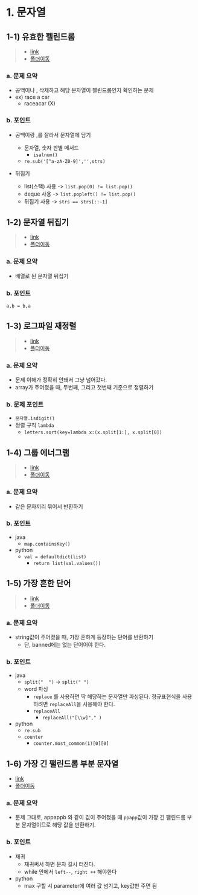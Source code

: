 # 1. 문자열

## 1-1) 유효한 펠린드롬

> * [link](https://leetcode.com/problems/valid-palindrome/)
> * [폴더이동](./유효한펠린드롬/)

### a. 문제 요약

* 공백이나 , 삭제하고 해당 문자열이 팰린드롬인지 확인하는 문제
* ex) race a car
  * raceacar (X)

### b. 포인트

* 공백이랑 ,를 잘라서 문자열에 담기
  * 문자열, 숫자 판별 메서드
    * `isalnum()`
  * `re.sub('[^a-zA-Z0-9]','',strs)`

* 뒤집기
  * list(스택) 사용 -> `list.pop(0) != list.pop()`
  * deque 사용 -> `list.popleft() != list.pop()`
  * 뒤집기 사용 -> `strs == strs[::-1]`

## 1-2) 문자열 뒤집기

> * [link](https://leetcode.com/problems/reverse-string/)
> * [폴더이동](./문자열뒤집기/)

### a. 문제 요약

* 배열로 된 문자열 뒤집기

### b. 포인트

`a,b = b,a`

## 1-3) 로그파일 재정렬

> * [link](https://leetcode.com/problems/reorder-data-in-log-files/)
> * [폴더이동](./로그파일재정렬)

### a. 문제 요약

* 문제 이해가 정확히 안돼서 그냥 넘어갔다.
* array가 주어졌을 때, 두번째, 그리고 첫번째 기준으로 정렬하기

### b. 문제 포인트

* `문자열.isdigit()`
* 정렬 규칙 `lambda`
  * `letters.sort(key=lambda x:(x.split[1:], x.split[0])`

## 1-4) 그룹 에너그램

> * [link](https://leetcode.com/problems/group-anagrams/)
> * [폴더이동](./그룹애너그램)

### a. 문제 요약

* 같은 문자끼리 묶어서 반환하기

### b. 포인트

* java
  * `map.containsKey()`
* python
  * `val = defaultdict(list)`
    * `return list(val.values())`

## 1-5) 가장 흔한 단어

> * [link](https://leetcode.com/problems/most-common-word/)
> * [폴더이동](./가장흔한단어/)

### a. 문제 요약

* string값이 주어졌을 때, 가장 흔하게 등장하는 단어를 반환하기
  * 단, banned에는 없는 단어어야 한다.

### b. 포인트

* java
  * `split("  ")` -> `split(" ")`
  * word 파싱
    * `replace` 를 사용하면 딱 해당하는 문자열만 파싱된다. 정규표현식을 사용하려면 `replaceAll`을 사용해야 한다.
    * `replaceAll`
      * `replaceAll("[\\w]"," )`
* python
  * `re.sub`
  * `counter`
    * `counter.most_common(1)[0][0]`

## 1-6) 가장 긴 팰린드롬 부분 문자열

* [link](https://leetcode.com/problems/longest-palindromic-substring/)
* [폴더이동](./가장긴팰린드롬부분문자열/)

### a. 문제 요약

* 문제 그대로, appappb 와 같이 값이 주어졌을 때 `ppapp`값이 가장 긴 팰린드롬 부분 문자열이므로 해당 값을 반환하기.

### b. 포인트

* 재귀
  * 재귀써서 하면 문자 길시 터진다.
  * while 안에서 `left--`, `right ++` 해야한다
* python
  * max 구할 시 parameter에 여러 값 넘기고, key값만 주면 됨
